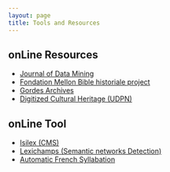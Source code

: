 ```yaml
---
layout: page
title: Tools and Resources
---
```



<p>
  <h2>onLine Resources</h2>
 <ul>
  <li><a href="https://jdmdh.episciences.org/browse/latest">Journal of Data Mining</a></li>
  <li><a href="http://www.biblehistoriale.fr">Fondation Mellon Bible historiale project</a></li>
  <li><a href="http://www.projetgordes.fr/">Gordes Archives</a></li>
  <li><a href="http://udpn.fr/spip.php?rubrique3">Digitized Cultural Heritage (UDPN)</a></li>
 </ul>
</p>

<p>
  <h2>onLine Tool</h2>
 <ul>
  <li><a href="http://www.isilex.fr">Isilex (CMS)</a></li>
  <li><a href="http://lexichamp.isilex.fr/">Lexichamps (Semantic networks Detection)</a></li>
  <li><a href="http://www.projetprada.fr/versification">Automatic French Syllabation</a></li>
 </ul>
</p>